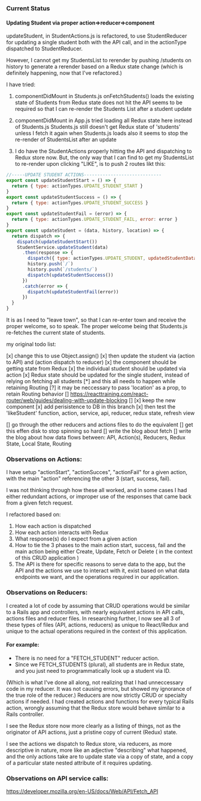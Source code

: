### Current Status

#### Updating Student via proper action=>reducer=>component

updateStudent, in StudentActions.js is refactored, to use StudentReducer for updating a single student both with the API call, and in the actionType dispatched to StudentReducer. 

However, I cannot get my StudentsList to rerender by pushing /students on history to generate a rerender based on a Redux state change (which is definitely happening, now that I've refactored.)

I have tried: 

1. componentDidMount
  in Students.js
  onFetchStudents()
  loads the existing state of Students from Redux state
  does not hit the API
  seems to be required so that I can re-render the Students List after a student update

2. componentDidMount in App.js
  tried loading all Redux state here instead of Students.js
  Students.js still doesn't get Redux state of 'students' unless I fetch it again when Students.js loads
  also it seems to stop the re-render of StudentsList after an update

3. I do have the StudentActions properly hitting the API and dispatching to Redux store now.
  But, the only way that I can find to get my StudentsList to re-render upon clicking "LIKE", is to push 2 routes likt this: 

```javascript
//-----UPDATE STUDENT ACTIONS-----------------------------
export const updateStudentStart = () => {
  return { type: actionTypes.UPDATE_STUDENT_START }
}
export const updateStudentSuccess = () => {
  return { type: actionTypes.UPDATE_STUDENT_SUCCESS }
}
export const updateStudentFail = (error) => {
  return { type: actionTypes.UPDATE_STUDENT_FAIL, error: error }
}
export const updateStudent = (data, history, location) => {
  return dispatch => {
    dispatch(updateStudentStart())
    StudentService.updateStudent(data)
      .then(response => {
        dispatch({ type: actionTypes.UPDATE_STUDENT, updatedStudentData: response })
        history.push(`/`)
        history.push(`/students/`)
        dispatch(updateStudentSuccess())
      })
      .catch(error => {
        dispatch(updateStudentFail(error))
      })
  }
}
```
It is as I need to "leave town", so that I can re-enter town and receive the proper welcome, so to speak.
The proper welcome being that Students.js re-fetches the current state of students.



my original todo list:

[x] change this to use Object.assign()
[x] then update the student via (action to API) and (action dispatch to reducer)
[x] the component should be getting state from Redux
[x] the individual student should be updated via action
[x] Redux state should be updated for the single student, instead of relying on fetching all students
[*] and this all needs to happen while retaining Routing
[?] it may be neccessary to pass 'location' as a prop, to retain Routing behavior
[] https://reacttraining.com/react-router/web/guides/dealing-with-update-blocking 
[] 
[x] keep the new component <StudentRow />
[x] add perisistence to DB in this branch
[x] then test the 'likeStudent' function, action, service, api, reducer, redux state, refresh view



[] go through the other reducers and actions files to do the equivalent
[] get this effen disk to stop spinning so hard
[] write the blog about fetch
[] write the blog about how data flows between:
  API, Action(s), Reducers, Redux State, Local State, Routing


### Observations on Actions:
I have setup "actionStart", "actionSucces", "actionFail" for a given action, with the main "action" referencing the other 3 (start, success, fail).

I was not thinking through how these all worked, and in some cases I had either redundant actions, or improper use of the responses that came back from a given fetch request.

I refactored based on: 
1. How each action is dispatched
2. How each action interacts with Redux
3. What response(s) do I expect from a given action
4. How to tie the 3 phases to the main action
  start, success, fail  and the main action being either Create, Update, Fetch or Delete ( in the context of this CRUD application )
5. The API is there for  specific reasons to serve data to the app, but the API and the actions we use to interact with it, exist based on what data endpoints we want, and the operations required in our application. 

### Observations on Reducers:
I created a lot of code by assuming that CRUD operations would be similar to a Rails app and controllers, with nearly equivalent actions in API calls, actions files and reducer files. In researching further, I now see all 3 of these types of files (API, actions, reducers) as unique to React/Redux and unique to the actual operations required in the context of this application. 

#### For example:
- There is no need for a "FETCH_STUDENT" reducer action.
- Since we FETCH_STUDENTS (plural), all students are in Redux state, and you just need to programmatically look up a student via ID.

(Which is what I've done all along, not realizing that I had unneccessary code in my reducer. 
 It was not causing errors, but showed my ignorance of the true role of the reducer.)
Reducers are now strictly CRUD or specialty actions if needed.
I had created actions and functions for every typical Rails action, wrongly assuming that the Redux store would behave similar to a Rails controller. 

I see the Redux store now more clearly as a listing of things, not as the originator of API actions, just a pristine copy of current (Redux) state.

I see the actions we dispatch to Redux store, via reducers, as more descriptive in nature, more like an adjective "describing" what happened, and the only actions take are to update state via a copy of state, and a copy of a particular state nested attribute of it requires updating. 

### Observations on API service calls:
https://developer.mozilla.org/en-US/docs/Web/API/Fetch_API


